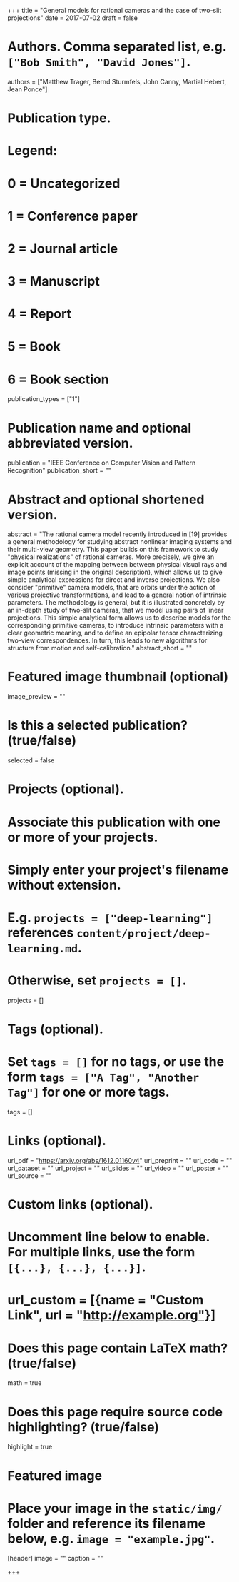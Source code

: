 +++
title = "General models for rational cameras and the case of two-slit projections"
date = 2017-07-02
draft = false

# Authors. Comma separated list, e.g. `["Bob Smith", "David Jones"]`.
authors = ["Matthew Trager, Bernd Sturmfels, John Canny, Martial Hebert, Jean Ponce"]

# Publication type.
# Legend:
# 0 = Uncategorized
# 1 = Conference paper
# 2 = Journal article
# 3 = Manuscript
# 4 = Report
# 5 = Book
# 6 = Book section
publication_types = ["1"]

# Publication name and optional abbreviated version.
publication = "IEEE Conference on Computer Vision and Pattern Recognition"
publication_short = ""

# Abstract and optional shortened version.
abstract = "The rational camera model recently introduced in [19] provides a general methodology for studying abstract nonlinear imaging systems and their multi-view geometry. This paper builds on this framework to study \"physical realizations\" of rational cameras. More precisely, we give an explicit account of the mapping between between physical visual rays and image points (missing in the original description), which allows us to give simple analytical expressions for direct and inverse projections. We also consider \"primitive\" camera models, that are orbits under the action of various projective transformations, and lead to a general notion of intrinsic parameters. The methodology is general, but it is illustrated concretely by an in-depth study of two-slit cameras, that we model using pairs of linear projections. This simple analytical form allows us to describe models for the corresponding primitive cameras, to introduce intrinsic parameters with a clear geometric meaning, and to define an epipolar tensor characterizing two-view correspondences. In turn, this leads to new algorithms for structure from motion and self-calibration."
abstract_short = ""

# Featured image thumbnail (optional)
image_preview = ""

# Is this a selected publication? (true/false)
selected = false

# Projects (optional).
#   Associate this publication with one or more of your projects.
#   Simply enter your project's filename without extension.
#   E.g. `projects = ["deep-learning"]` references `content/project/deep-learning.md`.
#   Otherwise, set `projects = []`.
projects = []

# Tags (optional).
#   Set `tags = []` for no tags, or use the form `tags = ["A Tag", "Another Tag"]` for one or more tags.
tags = []

# Links (optional).
url_pdf = "https://arxiv.org/abs/1612.01160v4"
url_preprint = ""
url_code = ""
url_dataset = ""
url_project = ""
url_slides = ""
url_video = ""
url_poster = ""
url_source = ""

# Custom links (optional).
#   Uncomment line below to enable. For multiple links, use the form `[{...}, {...}, {...}]`.
# url_custom = [{name = "Custom Link", url = "http://example.org"}]

# Does this page contain LaTeX math? (true/false)
math = true

# Does this page require source code highlighting? (true/false)
highlight = true

# Featured image
# Place your image in the `static/img/` folder and reference its filename below, e.g. `image = "example.jpg"`.
[header]
image = ""
caption = ""

+++
